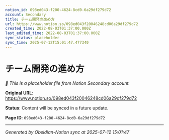 ```yaml
---
notion_id: 098ed043-f200-4624-8cd0-6a29df279d72
account: Secondary
title: チーム開発の進め方
url: https://www.notion.so/098ed043f20046248cd06a29df279d72
created_time: 2022-08-03T01:37:00.000Z
last_edited_time: 2022-08-03T01:37:00.000Z
sync_status: placeholder
sync_time: 2025-07-12T15:01:47.477340
---
```


# チーム開発の進め方

*🔄 This is a placeholder file from Notion Secondary account.*

**Original URL**: https://www.notion.so/098ed043f20046248cd06a29df279d72

**Status**: Content will be synced in a future update.

**Page ID**: `098ed043-f200-4624-8cd0-6a29df279d72`

---

*Generated by Obsidian-Notion sync at 2025-07-12 15:01:47*
